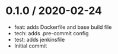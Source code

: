 
0.1.0 / 2020-02-24
==================

  * feat: adds Dockerfile and base build file
  * tech: adds .pre-commit config
  * test: adds jenkinsfile
  * Initial commit
